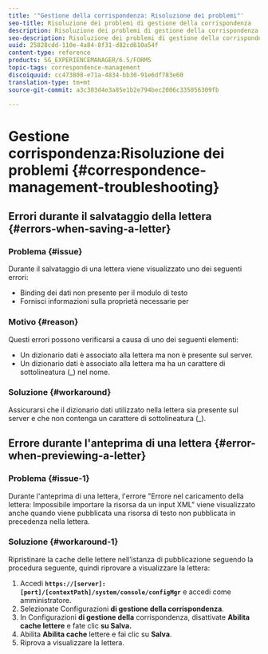 ```yaml
---
title: '"Gestione della corrispondenza: Risoluzione dei problemi"'
seo-title: Risoluzione dei problemi di gestione della corrispondenza
description: Risoluzione dei problemi di gestione della corrispondenza
seo-description: Risoluzione dei problemi di gestione della corrispondenza
uuid: 25828cdd-110e-4a84-8f31-d82cd610a54f
content-type: reference
products: SG_EXPERIENCEMANAGER/6.5/FORMS
topic-tags: correspondence-management
discoiquuid: cc473808-e71a-4834-bb30-91e6df783e60
translation-type: tm+mt
source-git-commit: a3c303d4e3a85e1b2e794bec2006c335056309fb

---
```



# Gestione corrispondenza:Risoluzione dei problemi {#correspondence-management-troubleshooting}

## Errori durante il salvataggio della lettera {#errors-when-saving-a-letter}

### Problema {#issue}

Durante il salvataggio di una lettera viene visualizzato uno dei seguenti errori:

* Binding dei dati non presente per il modulo di testo
* Fornisci informazioni sulla proprietà necessarie per

### Motivo {#reason}

Questi errori possono verificarsi a causa di uno dei seguenti elementi:

* Un dizionario dati è associato alla lettera ma non è presente sul server.
* Un dizionario dati è associato alla lettera ma ha un carattere di sottolineatura (_) nel nome.

### Soluzione {#workaround}

Assicurarsi che il dizionario dati utilizzato nella lettera sia presente sul server e che non contenga un carattere di sottolineatura (_).

## Errore durante l&#39;anteprima di una lettera {#error-when-previewing-a-letter}

### Problema {#issue-1}

Durante l&#39;anteprima di una lettera, l&#39;errore &quot;Errore nel caricamento della lettera: Impossibile importare la risorsa da un input XML&quot; viene visualizzato anche quando viene pubblicata una risorsa di testo non pubblicata in precedenza nella lettera.

### Soluzione {#workaround-1}

Ripristinare la cache delle lettere nell’istanza di pubblicazione seguendo la procedura seguente, quindi riprovare a visualizzare la lettera:

1. Accedi **`https://[server]:[port]/[contextPath]/system/console/configMgr`** e accedi come amministratore.
1. Selezionate Configurazioni **di gestione della corrispondenza**.
1. In Configurazioni **di gestione della** corrispondenza, disattivate **Abilita cache lettere** e fate clic **su Salva.**
1. Abilita **Abilita cache** lettere e fai clic su **Salva**.
1. Riprova a visualizzare la lettera.

